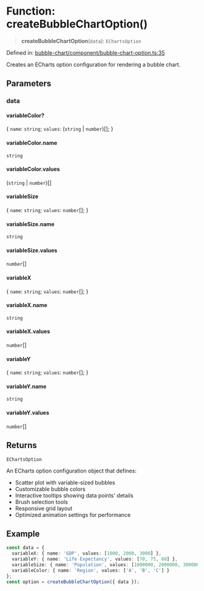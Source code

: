 # Function: createBubbleChartOption()

> **createBubbleChartOption**(`data`): `EChartsOption`

Defined in: [bubble-chart/component/bubble-chart-option.ts:35](https://github.com/GeoDaCenter/openassistant/blob/36f516b8229288259590b2d9dab3b10cbfc3cbfd/packages/echarts/src/bubble-chart/component/bubble-chart-option.ts#L35)

Creates an ECharts option configuration for rendering a bubble chart.

## Parameters

### data

#### variableColor?

\{ `name`: `string`; `values`: (`string` \| `number`)[]; \}

#### variableColor.name

`string`

#### variableColor.values

(`string` \| `number`)[]

#### variableSize

\{ `name`: `string`; `values`: `number`[]; \}

#### variableSize.name

`string`

#### variableSize.values

`number`[]

#### variableX

\{ `name`: `string`; `values`: `number`[]; \}

#### variableX.name

`string`

#### variableX.values

`number`[]

#### variableY

\{ `name`: `string`; `values`: `number`[]; \}

#### variableY.name

`string`

#### variableY.values

`number`[]

## Returns

`EChartsOption`

An ECharts option configuration object that defines:
- Scatter plot with variable-sized bubbles
- Customizable bubble colors
- Interactive tooltips showing data points' details
- Brush selection tools
- Responsive grid layout
- Optimized animation settings for performance

## Example

```ts
const data = {
  variableX: { name: 'GDP', values: [1000, 2000, 3000] },
  variableY: { name: 'Life Expectancy', values: [70, 75, 80] },
  variableSize: { name: 'Population', values: [1000000, 2000000, 3000000] },
  variableColor: { name: 'Region', values: ['A', 'B', 'C'] }
};
const option = createBubbleChartOption({ data });
```
